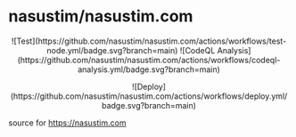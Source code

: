 # nasustim/nasustim.com

<p align="center">
![Test](https://github.com/nasustim/nasustim.com/actions/workflows/test-node.yml/badge.svg?branch=main) ![CodeQL Analysis](https://github.com/nasustim/nasustim.com/actions/workflows/codeql-analysis.yml/badge.svg?branch=main)
</p>
<p align="center">
![Deploy](https://github.com/nasustim/nasustim.com/actions/workflows/deploy.yml/badge.svg?branch=main)
</p>

source for https://nasustim.com
